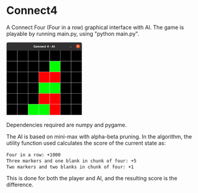 # Connect4
A Connect Four (Four in a row) graphical interface with AI. The game is playable by running main.py, using "python main.py".

<img src="connect.png" width="200">

Dependencies required are numpy and pygame.

The AI is based on mini-max with alpha-beta pruning. In the algorithm, the utility function used calculates the score of the current state as:

    Four in a row: +1000
    Three markers and one blank in chunk of four: +5
    Two markers and two blanks in chunk of four: +1

This is done for both the player and AI, and the resulting score is the difference.
